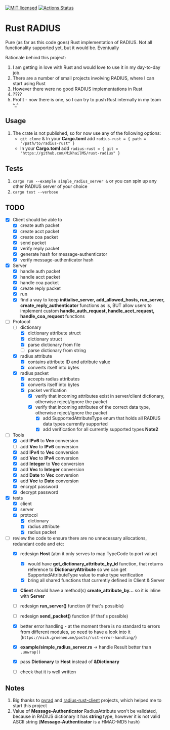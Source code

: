 [![MIT licensed][mit-badge]][mit-url]
[![Actions Status][action-badge]][action-url]

[action-badge]: https://github.com/MikhailMS/rust-radius/workflows/RustRadius/badge.svg
[action-url]:   https://github.com/MikhailMS/rust-radius/actions
[mit-badge]:    https://img.shields.io/badge/license-MIT-blue.svg
[mit-url]:      LICENSE


# Rust RADIUS 
Pure (as far as this code goes) Rust implementation of RADIUS.
Not all functionality supported yet, but it would be. Eventually

Rationale behind this project:
1. I am getting in love with Rust and would love to use it in my day-to-day job.
2. There are a number of small projects involving RADIUS, where I can start using Rust
3. However there were no good RADIUS implementations in Rust
4. ????
5. Profit - now there is one, so I can try to push Rust internally in my team ^_^


## Usage
1. The crate is not published, so for now use any of the following options:
   - `git clone` & In your **Cargo.toml** add `radius-rust = { path = "/path/to/radius-rust" }`
   - In your **Cargo.toml** add `radius-rust = { git = "https://github.com/MikhailMS/rust-radius" }`


## Tests
1. `cargo run --example simple_radius_server &` or you can spin up any other RADIUS server of your choice
2. `cargo test --verbose`


## TODO
- [x] Client should be able to
  - [x] create auth  packet
  - [x] create acct  packet
  - [x] create coa   packet
  - [x] send         packet
  - [x] verify reply packet
  - [x] generate hash for message-authenticator
  - [x] verify message-authenticator hash
- [x] Server
  - [x] handle auth packet
  - [x] handle acct packet
  - [x] handle coa  packet
  - [x] create reply packet
  - [x] run
  - [x] find a way to keep **initialise_server, add_allowed_hosts, run_server, create_reply_authenticator** functions as is, BUT allow users to implement custom **handle_auth_request, handle_acct_request, handle_coa_request** functions
- [ ] Protocol
  - [ ] dictionary
    - [x] dictionary attribute struct
    - [x] dictionary struct
    - [x] parse dictionary from file
    - [ ] parse dictionary from string
  - [x] radius attribute 
    - [x] contains attribute ID and attribute value
    - [x] converts itself into bytes
  - [x] radius packet
    - [x] accepts  radius attributes
    - [x] converts itself into bytes
    - [x] packet verification
      - [x] verify that incoming attributes exist in server/client dictionary, otherwise reject/ignore the packet
      - [x] verify that incoming attributes of the correct data type,          otherwise reject/ignore the packet
        - [x] add SupportedAttributeType enum that holds all RADIUS data types currently supported
        - [x] add verification for all currently supported types **Note2**
- [ ] Tools
  - [x] add **IPv6**    to **Vec<u8>** conversion
  - [ ] add **Vec<u8>** to **IPv6**    conversion
  - [x] add **IPv4**    to **Vec<u8>** conversion
  - [x] add **Vec<u8>** to **IPv4**    conversion
  - [x] add **Integer** to **Vec<u8>** conversion
  - [x] add **Vec<u8>** to **Integer** conversion
  - [x] add **Date**    to **Vec<u8>** conversion
  - [x] add **Vec<u8>** to **Date**    conversion
  - [x] encrypt password
  - [x] decrypt password
- [x] tests
  - [x] client
  - [x] server
  - [x] protocol
    - [x] dictionary
    - [x] radius attribute
    - [x] radius packet
- [ ] review the code to ensure there are no unnecessary allocations, redundant code and etc:
  - [x] redesign **Host** (atm it only serves to map TypeCode to port value)
    - [x] would have **get_dictionary_attribute_by_id** function, that returns reference to **DictionaryAttribute** so we can get SupportedAttributeType value to make type verification
    - [x] bring all shared functions that currently defined in Client & Server
  - [x] **Client** should have a method(s) **create_attribute_by...** so it is inline with **Server**
  - [ ] redesign **run_server()**  function (if that's possible)
  - [ ] redesign **send_packet()** function (if that's possible)
  - [x] better error handling - at the moment there is no standard to errors from different modules, so need to have a look into it (`https://nick.groenen.me/posts/rust-error-handling/`)
  - [x] **example/simple_radius_server.rs** -> handle Result better than `.unwrap()`
  - [x] pass **Dictionary** to **Host** instead of **&Dictionary**
  - [ ] check that it is well written


## Notes
1. Big thanks to [pyrad](https://github.com/pyradius/pyrad) and [radius-rust-client](https://github.com/athonet-open/rust-radius-client) projects, which helped me to start this project
2. Value of **Message-Authenticator** RadiusAttribute won't be validated, because in RADIUS dictionary it has **string** type, however it is not valid ASCII string (**Message-Authenticator** is a HMAC-MD5 hash)
